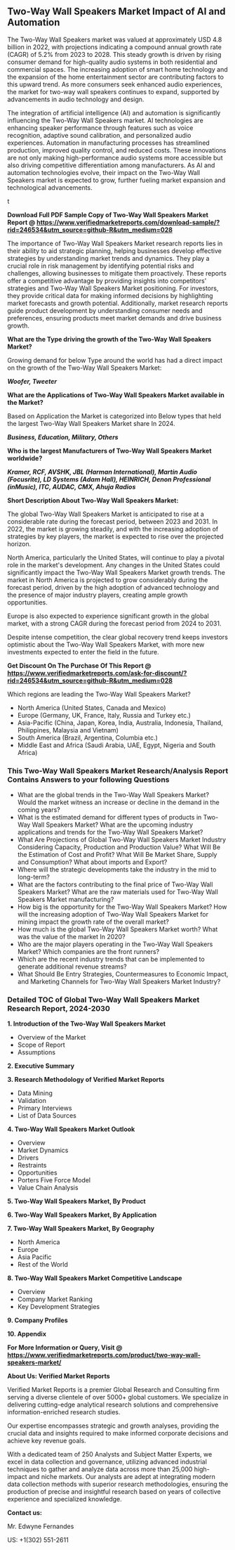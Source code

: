 <h2>Two-Way Wall Speakers Market Impact of AI and Automation</h2><p>The Two-Way Wall Speakers market was valued at approximately USD 4.8 billion in 2022, with projections indicating a compound annual growth rate (CAGR) of 5.2% from 2023 to 2028. This steady growth is driven by rising consumer demand for high-quality audio systems in both residential and commercial spaces. The increasing adoption of smart home technology and the expansion of the home entertainment sector are contributing factors to this upward trend. As more consumers seek enhanced audio experiences, the market for two-way wall speakers continues to expand, supported by advancements in audio technology and design.</p><p>The integration of artificial intelligence (AI) and automation is significantly influencing the Two-Way Wall Speakers market. AI technologies are enhancing speaker performance through features such as voice recognition, adaptive sound calibration, and personalized audio experiences. Automation in manufacturing processes has streamlined production, improved quality control, and reduced costs. These innovations are not only making high-performance audio systems more accessible but also driving competitive differentiation among manufacturers. As AI and automation technologies evolve, their impact on the Two-Way Wall Speakers market is expected to grow, further fueling market expansion and technological advancements.</p>t</p><p id="" class=""><strong>Download Full PDF Sample Copy of Two-Way Wall Speakers Market Report @ <a href="https://www.verifiedmarketreports.com/download-sample/?rid=246534&utm_source=github-R&utm_medium=028" target="_blank">https://www.verifiedmarketreports.com/download-sample/?rid=246534&utm_source=github-R&utm_medium=028</a></strong></p><p>The importance of&nbsp;Two-Way Wall Speakers Market research reports lies in their ability to aid strategic planning, helping businesses develop effective strategies by understanding market trends and dynamics. They play a crucial role in risk management by identifying potential risks and challenges, allowing businesses to mitigate them proactively. These reports offer a competitive advantage by providing insights into competitors' strategies and Two-Way Wall Speakers Market positioning. For investors, they provide critical data for making informed decisions by highlighting market forecasts and growth potential. Additionally, market research reports guide product development by understanding consumer needs and preferences, ensuring products meet market demands and drive business growth.</p><p><strong>What are the&nbsp;Type driving the growth of the Two-Way Wall Speakers Market?</strong></p><p id="" class="">Growing demand for below Type around the world has had a direct impact on the growth of the Two-Way Wall Speakers Market:</p><em><strong>Woofer, Tweeter</strong></em></p><strong>What are the&nbsp;Applications&nbsp;of Two-Way Wall Speakers Market available in the Market?</strong></p><p id="" class="">Based on Application the Market is categorized into Below types that held the largest Two-Way Wall Speakers Market share In 2024.</p><em><strong>Business, Education, Military, Others</strong></em></p><strong>Who is the largest Manufacturers of Two-Way Wall Speakers Market worldwide?</strong></p><p><em><strong>Kramer, RCF, AVSHK, JBL (Harman International), Martin Audio (Focusrite), LD Systems (Adam Hall), HEINRICH, Denon Professional (inMusic), ITC, AUDAC, CMX, Ahuja Radios</strong></em></p><p id="" class=""><strong>Short Description About Two-Way Wall Speakers Market:</strong></p><p>The global Two-Way Wall Speakers Market is anticipated to rise at a considerable rate during the forecast period, between 2023 and 2031. In 2022, the market is growing steadily, and with the increasing adoption of strategies by key players, the market is expected to rise over the projected horizon.</p><p>North America, particularly the United States, will continue to play a pivotal role in the market's development. Any changes in the United States could significantly impact the Two-Way Wall Speakers Market growth trends. The market in North America is projected to grow considerably during the forecast period, driven by the high adoption of advanced technology and the presence of major industry players, creating ample growth opportunities.</p><p>Europe is also expected to experience significant growth in the global market, with a strong CAGR during the forecast period from 2024 to 2031.</p><p>Despite intense competition, the clear global recovery trend keeps investors optimistic about the Two-Way Wall Speakers Market, with more new investments expected to enter the field in the future.</p><p id="" class=""><strong>Get Discount On The Purchase Of This Report @ <a href="https://www.verifiedmarketreports.com/ask-for-discount/?rid=246534&utm_source=github-R&utm_medium=028" target="_blank">https://www.verifiedmarketreports.com/ask-for-discount/?rid=246534&utm_source=github-R&utm_medium=028</a></strong></p>Which regions are leading the Two-Way Wall Speakers Market?</p><ul><li>North America (United States, Canada and Mexico)</li><li>Europe (Germany, UK, France, Italy, Russia and Turkey etc.)</li><li>Asia-Pacific (China, Japan, Korea, India, Australia, Indonesia, Thailand, Philippines, Malaysia and Vietnam)</li><li>South America (Brazil, Argentina, Columbia etc.)</li><li>Middle East and Africa (Saudi Arabia, UAE, Egypt, Nigeria and South Africa)</li></ul><h3 id="" class="">This Two-Way Wall Speakers Market Research/Analysis Report Contains Answers to your following Questions</h3><ul><li>What are the global trends in the Two-Way Wall Speakers Market? Would the market witness an increase or decline in the demand in the coming years?</li><li>What is the estimated demand for different types of products in Two-Way Wall Speakers Market? What are the upcoming industry applications and trends for the Two-Way Wall Speakers Market?</li><li>What Are Projections of Global Two-Way Wall Speakers Market Industry Considering Capacity, Production and Production Value? What Will Be the Estimation of Cost and Profit? What Will Be Market Share, Supply and Consumption? What about imports and Export?</li><li>Where will the strategic developments take the industry in the mid to long-term?</li><li>What are the factors contributing to the final price of Two-Way Wall Speakers Market? What are the raw materials used for Two-Way Wall Speakers Market manufacturing?</li><li>How big is the opportunity for the Two-Way Wall Speakers Market? How will the increasing adoption of Two-Way Wall Speakers Market for mining impact the growth rate of the overall market?</li><li>How much is the global Two-Way Wall Speakers Market worth? What was the value of the market In 2020?</li><li>Who are the major players operating in the Two-Way Wall Speakers Market? Which companies are the front runners?</li><li>Which are the recent industry trends that can be implemented to generate additional revenue streams?</li><li>What Should Be Entry Strategies, Countermeasures to Economic Impact, and Marketing Channels for Two-Way Wall Speakers Market Industry?</li></ul><h3 id="" class="">Detailed TOC of Global Two-Way Wall Speakers Market Research Report, 2024-2030</h3><p id="" class=""><strong>1. Introduction of the Two-Way Wall Speakers Market</strong></p><ul><li>Overview of the Market</li><li>Scope of Report</li><li>Assumptions</li></ul><p id="" class=""><strong>2. Executive Summary</strong></p><p id="" class=""><strong>3. Research Methodology of Verified Market Reports</strong></p><ul><li>Data Mining</li><li>Validation</li><li>Primary Interviews</li><li>List of Data Sources</li></ul><p id="" class=""><strong>4. Two-Way Wall Speakers Market Outlook</strong></p><ul><li>Overview</li><li>Market Dynamics</li><li>Drivers</li><li>Restraints</li><li>Opportunities</li><li>Porters Five Force Model</li><li>Value Chain Analysis</li></ul><p id="" class=""><strong>5. Two-Way Wall Speakers Market, By Product</strong></p><p id="" class=""><strong>6. Two-Way Wall Speakers Market, By Application</strong></p><p id="" class=""><strong>7. Two-Way Wall Speakers Market, By Geography</strong></p><ul><li>North America</li><li>Europe</li><li>Asia Pacific</li><li>Rest of the World</li></ul><p id="" class=""><strong>8. Two-Way Wall Speakers Market Competitive Landscape</strong></p><ul><li>Overview</li><li>Company Market Ranking</li><li>Key Development Strategies</li></ul><p id="" class=""><strong>9. Company Profiles</strong></p><p id="" class=""><strong>10. Appendix</strong></p><p id="" class=""><strong>For More Information or Query, Visit @ <a href="https://www.verifiedmarketreports.com/product/two-way-wall-speakers-market/" target="_blank">https://www.verifiedmarketreports.com/product/two-way-wall-speakers-market/</a></strong></p><p id="" class=""><strong>About Us: Verified Market Reports</strong></p><p id="" class="">Verified Market Reports is a premier Global Research and Consulting firm serving a diverse clientele of over 5000+ global customers. We specialize in delivering cutting-edge analytical research solutions and comprehensive information-enriched research studies.</p><p id="" class="">Our expertise encompasses strategic and growth analyses, providing the crucial data and insights required to make informed corporate decisions and achieve key revenue goals.</p><p id="" class="">With a dedicated team of 250 Analysts and Subject Matter Experts, we excel in data collection and governance, utilizing advanced industrial techniques to gather and analyze data across more than 25,000 high-impact and niche markets. Our analysts are adept at integrating modern data collection methods with superior research methodologies, ensuring the production of precise and insightful research based on years of collective experience and specialized knowledge.</p><p id="" class=""><strong>Contact us:</strong></p><p id="" class="">Mr. Edwyne Fernandes</p><p id="" class="">US: +1(302) 551-2611</p>
